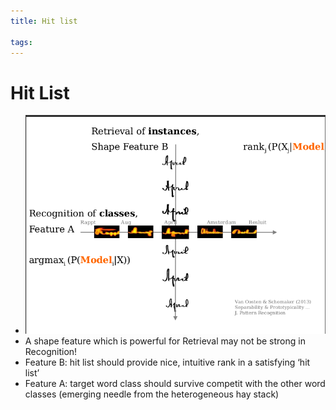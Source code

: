 ```yaml
---
title: Hit list

tags: 
---
```


# Hit List
- ![](assets/Pasted%20image%2020220623154906.png)
- A shape feature which is powerful for Retrieval may not be strong in Recognition!
- Feature B: hit list should provide nice, intuitive rank in a satisfying ‘hit list’
- Feature A: target word class should survive competit with the other word classes (emerging needle from the heterogeneous hay stack)




















